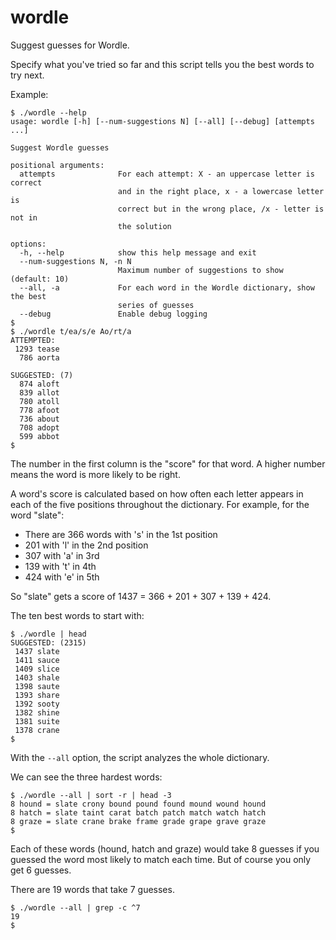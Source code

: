 # wordle

Suggest guesses for Wordle.

Specify what you've tried so far and this script tells you the best words to
try next.

Example:

```shell
$ ./wordle --help
usage: wordle [-h] [--num-suggestions N] [--all] [--debug] [attempts ...]

Suggest Wordle guesses

positional arguments:
  attempts              For each attempt: X - an uppercase letter is correct
                        and in the right place, x - a lowercase letter is
                        correct but in the wrong place, /x - letter is not in
                        the solution

options:
  -h, --help            show this help message and exit
  --num-suggestions N, -n N
                        Maximum number of suggestions to show (default: 10)
  --all, -a             For each word in the Wordle dictionary, show the best
                        series of guesses
  --debug               Enable debug logging
$
$ ./wordle t/ea/s/e Ao/rt/a
ATTEMPTED:
 1293 tease
  786 aorta

SUGGESTED: (7)
  874 aloft
  839 allot
  780 atoll
  778 afoot
  736 about
  708 adopt
  599 abbot
$
```

The number in the first column is the "score" for that word.
A higher number means the word is more likely to be right.

A word's score is calculated based on how often each letter appears in each of
the five positions throughout the dictionary.  For example, for the word
"slate":

- There are 366 words with 's' in the 1st position
- 201 with 'l' in the 2nd position
- 307 with 'a' in 3rd
- 139 with 't' in 4th
- 424 with 'e' in 5th

So "slate" gets a score of 1437 = 366 + 201 + 307 + 139 + 424.

The ten best words to start with:

```shell
$ ./wordle | head
SUGGESTED: (2315)
 1437 slate
 1411 sauce
 1409 slice
 1403 shale
 1398 saute
 1393 share
 1392 sooty
 1382 shine
 1381 suite
 1378 crane
$
```

With the `--all` option, the script analyzes the whole dictionary.

We can see the three hardest words:

```shell
$ ./wordle --all | sort -r | head -3
8 hound = slate crony bound pound found mound wound hound
8 hatch = slate taint carat batch patch match watch hatch
8 graze = slate crane brake frame grade grape grave graze
$
```

Each of these words (hound, hatch and graze) would take 8 guesses if you
guessed the word most likely to match each time.  But of course you only get 6
guesses.

There are 19 words that take 7 guesses.

```shell
$ ./wordle --all | grep -c ^7
19
$
```
